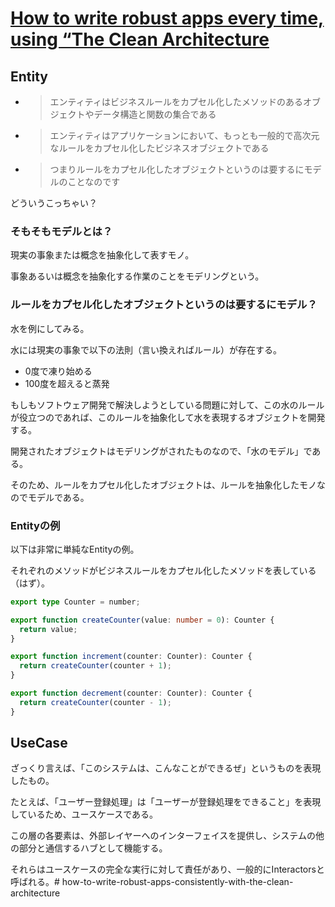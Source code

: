 # [How to write robust apps every time, using “The Clean Architecture](https://medium.com/free-code-camp/how-to-write-robust-apps-consistently-with-the-clean-architecture-9bdca93e17b)

## Entity

- >エンティティはビジネスルールをカプセル化したメソッドのあるオブジェクトやデータ構造と関数の集合である
- >エンティティはアプリケーションにおいて、もっとも一般的で高次元なルールをカプセル化したビジネスオブジェクトである
- >つまりルールをカプセル化したオブジェクトというのは要するにモデルのことなのです

どういうこっちゃい？

### そもそもモデルとは？

現実の事象または概念を抽象化して表すモノ。

事象あるいは概念を抽象化する作業のことをモデリングという。

### ルールをカプセル化したオブジェクトというのは要するにモデル？

水を例にしてみる。

水には現実の事象で以下の法則（言い換えればルール）が存在する。

- 0度で凍り始める
- 100度を超えると蒸発

もしもソフトウェア開発で解決しようとしている問題に対して、この水のルールが役立つのであれば、このルールを抽象化して水を表現するオブジェクトを開発する。

開発されたオブジェクトはモデリングがされたものなので、「水のモデル」である。

そのため、ルールをカプセル化したオブジェクトは、ルールを抽象化したモノなのでモデルである。

### Entityの例

以下は非常に単純なEntityの例。

それぞれのメソッドがビジネスルールをカプセル化したメソッドを表している（はず）。

```ts
export type Counter = number;

export function createCounter(value: number = 0): Counter {
  return value;
}

export function increment(counter: Counter): Counter {
  return createCounter(counter + 1);
}

export function decrement(counter: Counter): Counter {
  return createCounter(counter - 1);
}
```

## UseCase

ざっくり言えば、「このシステムは、こんなことができるぜ」というものを表現したもの。

たとえば、「ユーザー登録処理」は「ユーザーが登録処理をできること」を表現しているため、ユースケースである。

この層の各要素は、外部レイヤーへのインターフェイスを提供し、システムの他の部分と通信するハブとして機能する。

それらはユースケースの完全な実行に対して責任があり、一般的にInteractorsと呼ばれる。# how-to-write-robust-apps-consistently-with-the-clean-architecture
